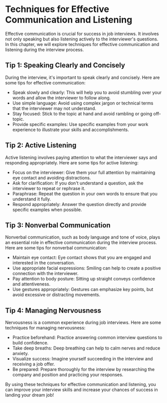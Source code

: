 Techniques for Effective Communication and Listening
===============================================================================================================

Effective communication is crucial for success in job interviews. It involves not only speaking but also listening actively to the interviewer's questions. In this chapter, we will explore techniques for effective communication and listening during the interview process.

Tip 1: Speaking Clearly and Concisely
-------------------------------------

During the interview, it's important to speak clearly and concisely. Here are some tips for effective communication:

* Speak slowly and clearly: This will help you to avoid stumbling over your words and allow the interviewer to follow along.
* Use simple language: Avoid using complex jargon or technical terms that the interviewer may not understand.
* Stay focused: Stick to the topic at hand and avoid rambling or going off-topic.
* Provide specific examples: Use specific examples from your work experience to illustrate your skills and accomplishments.

Tip 2: Active Listening
-----------------------

Active listening involves paying attention to what the interviewer says and responding appropriately. Here are some tips for active listening:

* Focus on the interviewer: Give them your full attention by maintaining eye contact and avoiding distractions.
* Ask for clarification: If you don't understand a question, ask the interviewer to repeat or rephrase it.
* Paraphrase: Repeat the question in your own words to ensure that you understand it fully.
* Respond appropriately: Answer the question directly and provide specific examples when possible.

Tip 3: Nonverbal Communication
------------------------------

Nonverbal communication, such as body language and tone of voice, plays an essential role in effective communication during the interview process. Here are some tips for nonverbal communication:

* Maintain eye contact: Eye contact shows that you are engaged and interested in the conversation.
* Use appropriate facial expressions: Smiling can help to create a positive connection with the interviewer.
* Pay attention to body posture: Sitting up straight conveys confidence and attentiveness.
* Use gestures appropriately: Gestures can emphasize key points, but avoid excessive or distracting movements.

Tip 4: Managing Nervousness
---------------------------

Nervousness is a common experience during job interviews. Here are some techniques for managing nervousness:

* Practice beforehand: Practice answering common interview questions to build confidence.
* Take deep breaths: Deep breathing can help to calm nerves and reduce anxiety.
* Visualize success: Imagine yourself succeeding in the interview and receiving a job offer.
* Be prepared: Prepare thoroughly for the interview by researching the company and position and practicing your responses.

By using these techniques for effective communication and listening, you can improve your interview skills and increase your chances of success in landing your dream job!
